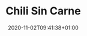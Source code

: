 ---
layout: recipe
date: 2020-11-02T09:41:38+01:00
draft: true    
title:  "Chili Sin Carne" # The title of your awesome recipe
image: awesome-recipe-image.jpg # Name of image in recipe bundle
imagecredit: https://placekitten.com/600/800 # URL to image source page, website, or creator
YouTubeID:  # The F2SYDXV1W1w part of https://www.youtube.com/watch?v=F2SYDXV1W1w
authorName: # Name of the recipe/article author
authorURL: # URL of their home website
sourceName: # Name of the source website
sourceURL: # Actual URL of the recipe itself
category: aftensmad
cuisine: Mexicansk
tags: 
  - Ris
  - Tomatsauce
  - Kødsauce
  - Vegansk
yield: 4
prepTime: 30
cookTime: 20

ingredients:
- 2 ds. Tomatsauce (Dolmio el. lign.)
- 3 stk. Løg
- 1 stk. Rød Peber
- 1 spsk. Tomatpuré
- 1 tsk. Spidskommen
- 1 ds. Kidneybønner
- Salt
- Peber

directions:
- Hak løg og sæt det til side
- Hak rød peber
- Svits Løg i en gryde
- Tilsæt Tomatsauce og puré
- Tilsæt Salt og Peber
- Lad det simre 5 minutter
- Tilsæt Rød Peber
- Lad det simre 5 minutter
- Smag til med Spidskommen, evt. Chili og andre krydderier
- Tilsæt Kidneybønner
---